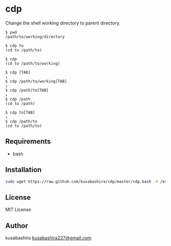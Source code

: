 cdp
===

Change the shell working directory to parent directory.

```
$ pwd
/path/to/working/directory

$ cdp to
(cd to /path/to)

$ cdp
(cd to /path/to/working)

$ cdp [TAB]
↓
$ cdp /path/to/working[TAB]
↓
$ cdp /path/to[TAB]
↓
$ cdp /path
(cd to /path)

$ cdp to[TAB]
↓
$ cdp /path/to
(cd to /path/to)
```

Requirements
------------

- bash

Installation
------------

```sh
sudo wget https://raw.github.com/kusabashira/cdp/master/cdp.bash -O /etc/bash_completion.d/cdp.bash
```

License
-------

MIT License

Author
------

kusabashira <kusabashira227@gmail.com>
